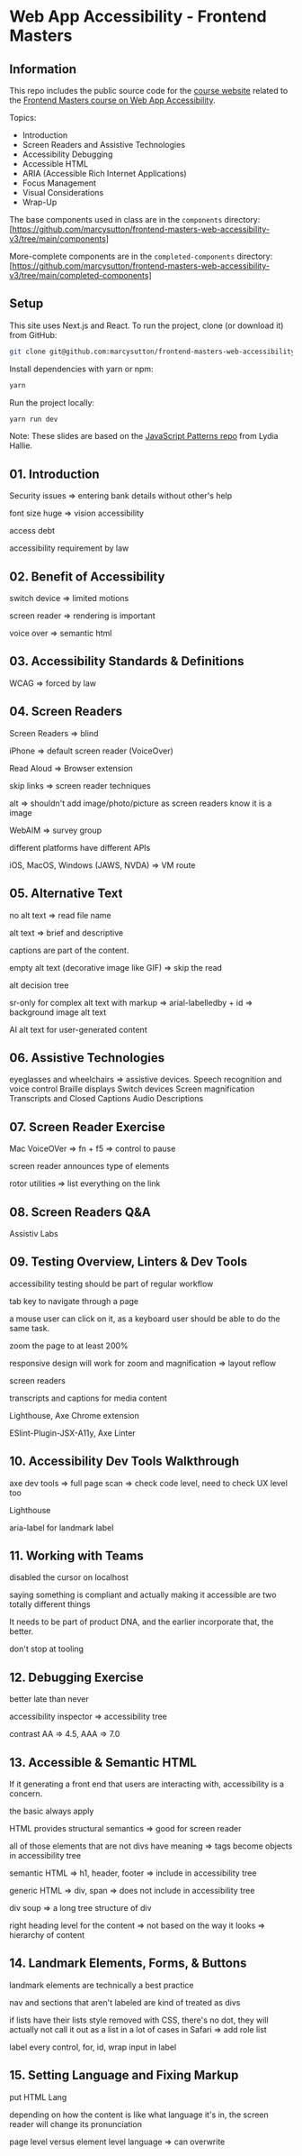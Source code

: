 # Web App Accessibility - Frontend Masters

## Information

This repo includes the public source code for the [course website](https://web-accessibility-v3.vercel.app/) related to the [Frontend Masters course on Web App Accessibility](https://frontendmasters.com/courses/react-accessibility/).

Topics:

- Introduction
- Screen Readers and Assistive Technologies
- Accessibility Debugging
- Accessible HTML
- ARIA (Accessible Rich Internet Applications)
- Focus Management
- Visual Considerations
- Wrap-Up

The base components used in class are in the `components` directory: [https://github.com/marcysutton/frontend-masters-web-accessibility-v3/tree/main/components]

More-complete components are in the `completed-components` directory: [https://github.com/marcysutton/frontend-masters-web-accessibility-v3/tree/main/completed-components]

## Setup

This site uses Next.js and React. To run the project, clone (or download it) from GitHub:

```sh
git clone git@github.com:marcysutton/frontend-masters-web-accessibility-v3.git
```

Install dependencies with yarn or npm:

```sh
yarn
```

Run the project locally:

```sh
yarn run dev
```

Note: These slides are based on the [JavaScript Patterns repo](https://github.com/lydiahallie/javascript-react-patterns) from Lydia Hallie.

## 01. Introduction

Security issues => entering bank details without other's help

font size huge => vision accessibility

access debt

accessibility requirement by law

## 02. Benefit of Accessibility

switch device => limited motions

screen reader => rendering is important

voice over => semantic html

## 03. Accessibility Standards & Definitions

WCAG => forced by law

## 04. Screen Readers

Screen Readers => blind

iPhone => default screen reader (VoiceOver)

Read Aloud => Browser extension

skip links => screen reader techniques

alt => shouldn't add image/photo/picture as screen readers know it is a image

WebAIM => survey group

different platforms have different APIs

iOS, MacOS, Windows (JAWS, NVDA) => VM route

## 05. Alternative Text

no alt text => read file name

alt text => brief and descriptive

captions are part of the content.

empty alt text (decorative image like GIF) => skip the read

alt decision tree

sr-only for complex alt text with markup => arial-labelledby + id => background image alt text

AI alt text for user-generated content

## 06. Assistive Technologies

eyeglasses and wheelchairs => assistive devices.
Speech recognition and voice control
Braille displays
Switch devices
Screen magnification
Transcripts and Closed Captions
Audio Descriptions

## 07. Screen Reader Exercise

Mac VoiceOVer => fn + f5 => control to pause

screen reader announces type of elements

rotor utilities => list everything on the link

## 08. Screen Readers Q&A

Assistiv Labs

## 09. Testing Overview, Linters & Dev Tools

accessibility testing should be part of regular workflow

tab key to navigate through a page

a mouse user can click on it, as a keyboard user should be able to do the same task.

zoom the page to at least 200%

responsive design will work for zoom and magnification => layout reflow

screen readers

transcripts and captions for media content

Lighthouse, Axe Chrome extension

ESlint-Plugin-JSX-A11y, Axe Linter

## 10. Accessibility Dev Tools Walkthrough

axe dev tools => full page scan => check code level, need to check UX level too

Lighthouse

aria-label for landmark label

## 11. Working with Teams

disabled the cursor on localhost

saying something is compliant and actually making it accessible are two totally different things

It needs to be part of product DNA, and the earlier incorporate that, the better.

don't stop at tooling

## 12. Debugging Exercise

better late than never

accessibility inspector => accessibility tree

contrast AA => 4.5, AAA => 7.0

## 13. Accessible & Semantic HTML

If it generating a front end that users are interacting with, accessibility is a concern.

the basic always apply

HTML provides structural semantics => good for screen reader

all of those elements that are not divs have meaning => tags become objects in accessibility tree

semantic HTML => h1, header, footer => include in accessibility tree

generic HTML => div, span => does not include in accessibility tree

div soup => a long tree structure of div

right heading level for the content => not based on the way it looks => hierarchy of content

## 14. Landmark Elements, Forms, & Buttons

landmark elements are technically a best practice

nav and sections that aren't labeled are kind of treated as divs

if lists have their lists style removed with CSS, there's no dot, they will actually not call it out as a list in a lot of cases in Safari => add role list

label every control, for, id, wrap input in label

## 15. Setting Language and Fixing Markup

put HTML Lang

depending on how the content is like what language it's in, the screen reader will change its pronunciation

page level versus element level language => can overwrite
